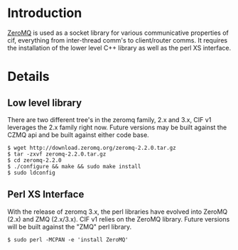 # Introduction #

[ZeroMQ](http://www.zeromq.org) is used as a socket library for various communicative properties of cif, everything from inter-thread comm's to client/router comms. It requires the installation of the lower level C++ library as well as the perl XS interface.

# Details #
## Low level library ##
There are two different tree's in the zeromq family, 2.x and 3.x, CIF v1 leverages the 2.x family right now. Future versions may be built against the CZMQ api and be built against either code base.
```
$ wget http://download.zeromq.org/zeromq-2.2.0.tar.gz
$ tar -zxvf zeromq-2.2.0.tar.gz
$ cd zeromq-2.2.0
$ ./configure && make && sudo make install
$ sudo ldconfig
```

## Perl XS Interface ##
With the release of zeromq 3.x, the perl libraries have evolved into ZeroMQ (2.x) and ZMQ (2.x/3.x). CIF v1 relies on the ZeroMQ library. Future versions will be built against the "ZMQ" perl library.
```
$ sudo perl -MCPAN -e 'install ZeroMQ'
```
